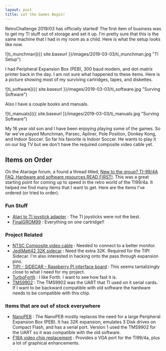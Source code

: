 ```yaml
---
layout: post
title: Let the Games Begin!
---
```


RetroChallenge 2019/03 has officially started!  The first item of business was to get
my TI stuff out of storage and set it up.  I'm pretty sure that this is the same
machine that I had in my room as a child. Here is what the setup looks like now.

![ti_munchman]({{ site.baseurl }}/images/2019-03-03/ti_munchman.jpg "TI Setup")

I had Peripheral Expansion Box (PEB), 300 baud modem, and dot-matrix printer back
in the day.  I am not sure what happened to these items.  Here is a picture
showing most of my surviving cartridges, tapes, and diskettes.

![ti_software]({{ site.baseurl }}/images/2019-03-03/ti_software.jpg "Surving Software")

Also I have a couple books and manuals.

![ti_manuals]({{ site.baseurl }}/images/2019-03-03/ti_manuals.jpg "Surving Software")

My 16 year old son and I have been enjoying playing some of the games.  So far we've 
played Munchman, Parsec, Apliner, Pole Position, Donkey Kong, and Indoor Soccer.
So far his favorite is Indoor Soccer.  He wants to play it on our big TV but we
don't have the required composite video cable yet.

## Items on Order

On the Atariage forum, a found a thread titled, [New to the group? TI-99/4A FAQ, Hardware and software resources READ FIRST!](http://atariage.com/forums/topic/267055-new-to-the-group-ti-994a-faq-hardware-and-software-resources-read-first/).
This was a great starting point for coming up to speed in the retro world of the
TI99/4a. It helped me find many items that I want to get.  Here are 
the items I've ordered (or tried to order).

### Fun Stuff
- [Atari to TI joystick adapter](https://www.arcadeshopper.com/wp/?page_id=11#!/Tex-Elec-low-profile-TI-99-4a-to-Atari-joystick-adapter/p/95279865/category=21773047) : The TI joysticks were not the best.
- [FinalGROM99](https://endlos99.github.io/finalgrom99/) : Everything on one cartridge!!

### Project Related
- [NTSC Composite video cable](https://www.arcadeshopper.com/wp/?page_id=11#!/Composite-video-cable/p/74389896/category=23804650) : Needed to connect to a better monitor.
- [JediMatt42 32K sidecar](https://www.arcadeshopper.com/wp/?page_id=11#!/32k-sidecar-memory-expansion/p/73789245/category=28272181) : Need the extra 32K.  Required for the TIPI Sidecar. I'm also interested in
hacking onto the pass through expansion pins.
- [TIPI - SIDECAR - Raspberry PI interface board](http://ti994a.cwfk.net/TIPI.html) : This seems
  tantalizingly close to what I need for my project. 
- [TurboForth](http://turboforth.net/) : I like Forth.  I want to see how fast it is.
- [TMS9902](http://www.textfiles.com/bitsavers/pdf/ti/TMS9900/) : The TMS9902 was the UART that
TI used on it serial cards.  If I want to be backward compatible with old software the hardware
needs to be compatible with this chip.

### Items that are out of stock everywhere
- [NanoPEB](https://www.nanopeb.com/) : The NanoPEB mostly replaces the need for a large
  Peripheral Expansion Box (PEB).  It has 32K expansion, emulates 3 Disk drives on Compact
  Flash, and has a serial port.  Version 1 used the TMS9902 for the UART so it was compatible
  with the old software.  
- [F18A video chip replacement](http://codehackcreate.com/) : Provides a VGA port for the
  TI99/4a, plus a lot of graphical enhancements.


